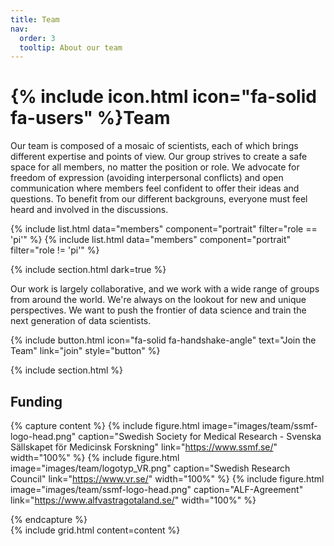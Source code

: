 ```yaml
---
title: Team
nav:
  order: 3
  tooltip: About our team
---
```


# {% include icon.html icon="fa-solid fa-users" %}Team

Our team is composed of a mosaic of scientists, each of which brings different expertise and points of view. Our group strives to create a safe space for all members, no matter the position or role. We advocate for freedom of expression (avoiding interpersonal conflicts) and open communication where members feel confident to offer their ideas and questions. To benefit from our different backgrouns, everyone must feel heard and involved in the discussions. 

{% include list.html data="members" component="portrait" filter="role == 'pi'" %}
{% include list.html data="members" component="portrait" filter="role != 'pi'" %}

{% include section.html dark=true %}

Our work is largely collaborative, and we work with a wide range of groups from around the world. We're always on the lookout for new and unique perspectives.
We want to push the frontier of data science and train the next generation of data scientists.

{%
  include button.html
  icon="fa-solid fa-handshake-angle"
  text="Join the Team"
  link="join"
  style="button"
%}

{% include section.html %}

## Funding

{% capture content %}
{% include figure.html image="images/team/ssmf-logo-head.png" caption="Swedish Society for Medical Research - Svenska Sällskapet för Medicinsk Forskning" link="https://www.ssmf.se/" width="100%" %}
{% include figure.html image="images/team/logotyp_VR.png" caption="Swedish Research Council" link="https://www.vr.se/" width="100%" %}
{% include figure.html image="images/team/ssmf-logo-head.png" caption="ALF-Agreement" link="https://www.alfvastragotaland.se/" width="100%" %}


{% endcapture %}  
{% include grid.html content=content %}  

